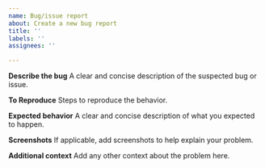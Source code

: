 ```yaml
---
name: Bug/issue report
about: Create a new bug report
title: ''
labels: ''
assignees: ''

---
```


**Describe the bug**
A clear and concise description of the suspected bug or issue.

**To Reproduce**
Steps to reproduce the behavior.

**Expected behavior**
A clear and concise description of what you expected to happen.

**Screenshots**
If applicable, add screenshots to help explain your problem.

**Additional context**
Add any other context about the problem here.
